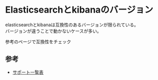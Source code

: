 # Elasticsearchとkibanaのバージョン

elasticsearchとkibanaは互換性のあるバージョンが限られている。  
バージョンが違うことで動かないケースが多い。

参考のページで互換性をチェック

## 参考

- [サポート一覧表](https://www.elastic.co/jp/support/matrix#matrix_compatibility)
